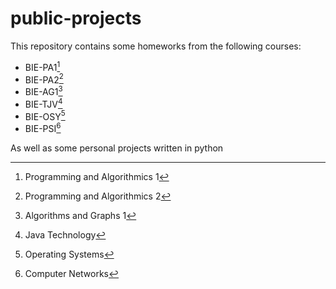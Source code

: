 # public-projects
This repository contains some homeworks from the following courses:
- BIE-PA1[^1]
- BIE-PA2[^2]
- BIE-AG1[^3]
- BIE-TJV[^4]
- BIE-OSY[^5]
- BIE-PSI[^6]

As well as some personal projects written in python
[^1]:Programming and Algorithmics 1
[^2]:Programming and Algorithmics 2
[^3]:Algorithms and Graphs 1
[^4]:Java Technology
[^5]:Operating Systems
[^6]:Computer Networks
